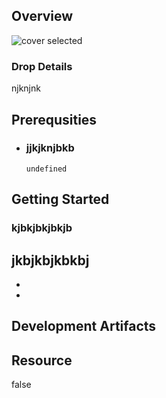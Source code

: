 
## Overview

![cover selected](./img/artifacts.png)

### Drop Details
njknjnk

## Prerequsities

- ### jjkjknjbkb
  ```shell
  undefined
  ```
      

## Getting Started
### kjbkjbkjbkjb
jkbjkbjkbkbj
- 
- 
- 

## Development Artifacts
### 



## Resource

false



    